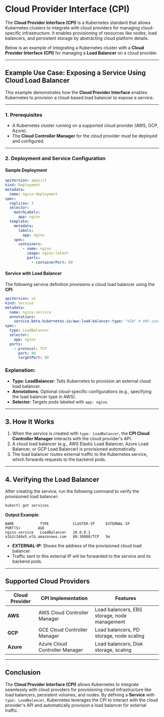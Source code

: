 # Cloud Provider Interface (CPI)

The **Cloud Provider Interface (CPI)** is a Kubernetes standard that allows Kubernetes clusters to integrate with cloud providers for managing cloud-specific infrastructure. It enables provisioning of resources like nodes, load balancers, and persistent storage by abstracting cloud platform details.

Below is an example of integrating a Kubernetes cluster with a **Cloud Provider Interface (CPI)** for managing a **Load Balancer** on a cloud provider.

---

## **Example Use Case**: Exposing a Service Using Cloud Load Balancer

This example demonstrates how the **Cloud Provider Interface** enables Kubernetes to provision a cloud-based load balancer to expose a service.

---

### **1. Prerequisites**

- A Kubernetes cluster running on a supported cloud provider (AWS, GCP, Azure).
- The **Cloud Controller Manager** for the cloud provider must be deployed and configured.

---

### **2. Deployment and Service Configuration**

#### **Sample Deployment**

```yaml
apiVersion: apps/v1
kind: Deployment
metadata:
  name: nginx-deployment
spec:
  replicas: 3
  selector:
    matchLabels:
      app: nginx
  template:
    metadata:
      labels:
        app: nginx
    spec:
      containers:
        - name: nginx
          image: nginx:latest
          ports:
            - containerPort: 80
```

#### **Service with Load Balancer**

The following service definition provisions a cloud load balancer using the **CPI**:

```yaml
apiVersion: v1
kind: Service
metadata:
  name: nginx-service
  annotations:
    service.beta.kubernetes.io/aws-load-balancer-type: "nlb" # AWS-specific annotation (optional)
spec:
  type: LoadBalancer
  selector:
    app: nginx
  ports:
    - protocol: TCP
      port: 80
      targetPort: 80
```

### **Explanation**:

- **Type: LoadBalancer**: Tells Kubernetes to provision an external cloud load balancer.
- **Annotations**: Optional cloud-specific configurations (e.g., specifying the load balancer type in AWS).
- **Selector**: Targets pods labeled with `app: nginx`.

---

## **3. How It Works**

1. When the service is created with `type: LoadBalancer`, the **CPI Cloud Controller Manager** interacts with the cloud provider's API.
2. A cloud load balancer (e.g., AWS Elastic Load Balancer, Azure Load Balancer, or GCP Load Balancer) is provisioned automatically.
3. The load balancer routes external traffic to the Kubernetes service, which forwards requests to the backend pods.

---

## **4. Verifying the Load Balancer**

After creating the service, run the following command to verify the provisioned load balancer:

```bash
kubectl get services
```

**Output Example**:

```
NAME            TYPE           CLUSTER-IP     EXTERNAL-IP       PORT(S)        AGE
nginx-service   LoadBalancer   10.0.0.1       a1b2c3d4e5.elb.amazonaws.com   80:30080/TCP   5m
```

- **EXTERNAL-IP**: Shows the address of the provisioned cloud load balancer.
- Traffic sent to this external IP will be forwarded to the service and its backend pods.

---

## **Supported Cloud Providers**

| **Cloud Provider** | **CPI Implementation**         | **Features**                                 |
| ------------------ | ------------------------------ | -------------------------------------------- |
| **AWS**            | AWS Cloud Controller Manager   | Load balancers, EBS storage, node management |
| **GCP**            | GCE Cloud Controller Manager   | Load balancers, PD storage, node scaling     |
| **Azure**          | Azure Cloud Controller Manager | Load balancers, Disk storage, scaling        |

---

## **Conclusion**

The **Cloud Provider Interface (CPI)** allows Kubernetes to integrate seamlessly with cloud providers for provisioning cloud infrastructure like load balancers, persistent volumes, and nodes. By defining a **Service** with `type: LoadBalancer`, Kubernetes leverages the CPI to interact with the cloud provider's API and automatically provision a load balancer for external traffic.
